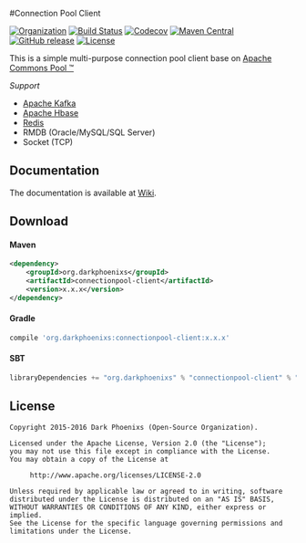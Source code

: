 #Connection Pool Client

[![Organization](https://img.shields.io/badge/org-%20DarkPhoenixs-yellow.svg)](http://www.darkphoenixs.org)
[![Build Status](https://travis-ci.org/DarkPhoenixs/connection-pool-client.svg?branch=master)](https://travis-ci.org/DarkPhoenixs/connection-pool-client)
[![Codecov](https://codecov.io/gh/darkphoenixs/connection-pool-client/branch/master/graph/badge.svg)](https://codecov.io/gh/DarkPhoenixs/connection-pool-client)
[![Maven Central](https://maven-badges.herokuapp.com/maven-central/org.darkphoenixs/connectionpool-client/badge.svg)](https://maven-badges.herokuapp.com/maven-central/org.darkphoenixs/connectionpool-client/)
[![GitHub release](https://img.shields.io/github/release/DarkPhoenixs/connection-pool-client.svg)](https://github.com/DarkPhoenixs/connection-pool-client/releases)
[![License](https://img.shields.io/badge/license-%20Apache%202-4EB1BA.svg)](https://www.apache.org/licenses/LICENSE-2.0.html)


  This is a simple multi-purpose connection pool client base on [Apache Commons Pool ™](http://commons.apache.org/proper/commons-pool/)
  
  _Support_
  * [Apache Kafka](http://kafka.apache.org/)
  * [Apache Hbase](http://hbase.apache.org/)
  * [Redis](http://redis.io/)
  * RMDB (Oracle/MySQL/SQL Server)
  * Socket (TCP)

## Documentation

The documentation is available at [Wiki](https://github.com/DarkPhoenixs/connection-pool-client/wiki).

## Download

#### Maven

```xml
<dependency>
	<groupId>org.darkphoenixs</groupId>
	<artifactId>connectionpool-client</artifactId>
	<version>x.x.x</version>
</dependency>
```

#### Gradle

```groovy
compile 'org.darkphoenixs:connectionpool-client:x.x.x'
```

#### SBT

```scala
libraryDependencies += "org.darkphoenixs" % "connectionpool-client" % "x.x.x"
```

## License

```
Copyright 2015-2016 Dark Phoenixs (Open-Source Organization).

Licensed under the Apache License, Version 2.0 (the "License");
you may not use this file except in compliance with the License.
You may obtain a copy of the License at

     http://www.apache.org/licenses/LICENSE-2.0

Unless required by applicable law or agreed to in writing, software
distributed under the License is distributed on an "AS IS" BASIS,
WITHOUT WARRANTIES OR CONDITIONS OF ANY KIND, either express or implied.
See the License for the specific language governing permissions and
limitations under the License.
```
